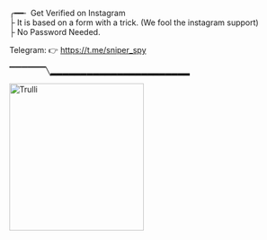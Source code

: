 ╭━━╴ Get Verified on Instagram
<br>
├  It is based on a form with a trick. (We fool the instagram support)
<br>
├  No Password Needed.
<br>

 
 Telegram: 👉  https://t.me/sniper_spy
 <br>

▔▔▔▔▔▔╲▂▂▂▂▂▂▂▂▂▂▂▂▂▂▂▂▂▂▂▂▂▂▂


<img src="https://i.postimg.cc/gjddZCDD/verisniper.jpg" alt="Trulli" width="239" height="262">

